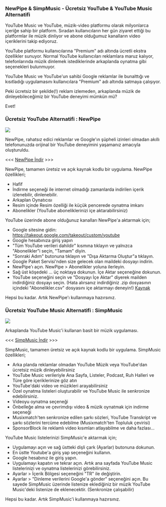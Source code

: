 ### NewPipe & SimpMusic - Ücretsiz YouTube & YouTube Music Alternatifi

YouTube Music ve YouTube, müzik-video platformu olarak milyonlarca içeriğe sahip bir platform. Sıradan kullanıcıların her gün ziyaret ettiği bu platformlar ile müzik dinliyor ve abone olduğumuz kanalların video içeriklerini takip ediyoruz.

YouTube platformu kullanıcılarına "Premium" adı altında ücretli ekstra özellikler sunuyor. Normal YouTube kullanıcıları reklamlara maruz kalıyor, telefonlarında müzik dinlemek istediklerinde arkaplanda oynatma gibi seçenekleri bulunmuyor.

YouTube Music ve YouTube'un sahibi Google reklamlar ile bunalttığı ve kısıtladığı uygulamasını kullanıcılara "Premium" adı altında satmaya çalışıyor.

Peki ücretsiz bir şekilde(!) reklam izlemeden, arkaplanda müzik de dinleyebileceğimiz bir YouTube deneyimi mümkün mü?

Evet!

### Ücretsiz YouTube Alternatifi : NewPipe
![](https://newpipe.net/img/logo_app.svg)

NewPipe, rahatsız edici reklamlar ve Google'ın şüpheli izinleri olmadan akıllı telefonunuzda orijinal bir YouTube deneyimini yaşamanız amacıyla oluşturuldu.


<<< [NewPipe İndir](https://newpipe.net/#download) >>>

NewPipe, tamamen üretsiz ve açık kaynak kodlu bir uygulama.
NewPipe özellikleri;

- Hafif
- İndirme seçeneği ile internet olmadığı zamanlarda indirilen içerik izlenebilir, dinlenebilir. 
- Arkaplan Oynatıcısı
- Resim içinde Resim özelliği ile küçük pencerede oynatma imkanı
- Abonelikler (YouTube aboneliklerinizi içe aktarabilirsiniz)

YouTube üzerinde abone olduğunuz kanalları NewPipe'a aktarmak için;
- Google sitesine gidin: https://takeout.google.com/takeout/custom/youtube
- Google hesabınıza giriş yapın
- "Tüm YouTube verileri dahildir" kısmına tıklayın ve yalnızca "Abonelikler"i seçin, "Tamam" diyin.
- "Sonraki Adım" butonuna tıklayın ve "Dışa Aktarma Oluştur"a tıklayın.
- Google Paket Servisi'nden size gelecek olan maildeki dosyayı indirin.
- NewPipe'ı açın. NewPipe > Abonelikler yoluna ilerleyin. 
- Sağ üst köşedeki ... üç noktaya dokunun. İçe Aktar seçeneğine dokunun.
- YouTube seçeneğini seçin ve "Dosyayı İçe Aktar" diyerek mailden indirdiğiniz dosyayı seçin. (Hata alırsanız indirdiğiniz .zip dosyasının içindeki "Abonelikler.csv" dosyasını içe aktarmayı deneyin!) [Kaynak](https://newpipe.net/FAQ/tutorials/import-export-data/#import-youtube)

Hepsi bu kadar. Artık NewPipe'ı kullanmaya hazırsınız.

### Ücretsiz YouTube Music Alternatifi : SimpMusic
![](https://raw.githubusercontent.com/maxrave-dev/SimpMusic/main/app/src/main/res/mipmap-xxxhdpi/ic_launcher_round.webp)

Arkaplanda YouTube Music'i kullanan basit bir müzik uygulaması.

<<< [SimpMusic İndir](https://github.com/maxrave-dev/SimpMusic/releases) >>>

SimpMusic, tamamen üretsiz ve açık kaynak kodlu bir uygulama.
SimpMusic özellikleri;

- Arka planda reklamlar olmadan YouTube Müzik veya YouTube'dan ücretsiz müzik dinleyebilirsiniz
- YouTube Music verileriyle Ana Sayfa, Listeler, Podcast, Ruh Halleri ve Türe göre içeriklerinize göz atın
- YouTube'daki video ve müzikleri arayabilirsiniz
- Özel oynatma listeleri oluşturabilir ve YouTube Music ile senkronize edebilirsiniz.
- Videoyu oynatma seçeneği
- Önbelleğe alma ve çevrimdışı video & müzik oynatmak için indirme seçeneği
- Musixmatch'ten senkronize edilen şarkı sözleri, YouTube Transkript ve şarkı sözlerini tercüme edebilme (Musixmatch'ten Topluluk çevirisi)
- SponsorBlock ile reklamlı video kısımları atlayabilme ve daha fazlası...

YouTube Music listelerinizi SimpMusic'e aktarmak için;

- Uygulamayı açın ve sağ üstteki dişli çark (Ayarlar) butonuna dokunun.
- En üstte Youtube'a giriş yap seçeneğini kullanın.
- Google hesabınız ile giriş yapın.
- Uygulamayı kapatın ve tekrar açın. Artık ana sayfada YouTube Music listelerinizi ve oynatma listelerinizi görebilirsiniz.
- Ayarlar > İçerik Bölgesi seçeneğini "TR" ile değiştirin.
- Ayarlar > "Dinleme verilerini Google'a gönder" seçeneğini açın. Bu sayede 
SimpMusic üzerinde listenize eklediğiniz bir müzik YouTube Music'deki listenize de eklenecektir. (Senkronize çalışabilir)

Hepsi bu kadar. Artık SimpMusic'i kullanmaya hazırsınız.
